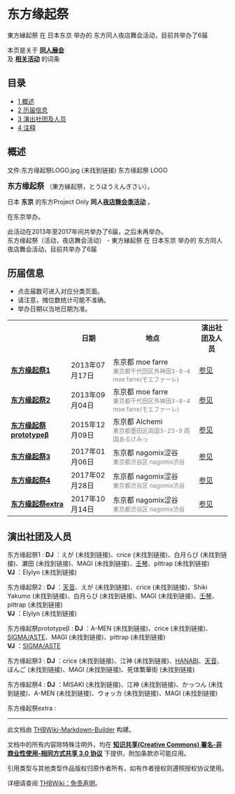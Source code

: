 # 东方缘起祭

<!-- source html: G:\repos\THBWiki-Markdown-Builder\THBWikiMarkdown\Temp\main\7\7b\ns0%3A%E4%B8%9C%E6%96%B9%E7%BC%98%E8%B5%B7%E7%A5%AD.html -->

東方縁起祭 在 日本东京 举办的  东方同人夜店舞会活动，目前共举办了6届

本页是关于 **[同人展会](./同人展会.md#展会类活动)**   
及 **[相关活动](./相关活动.md)** 的词条

## 目录

- [1 概述](#概述)
- [2 历届信息](#历届信息)
- [3 演出社团及人员](#演出社团及人员)
- [4 注释](#注释)





## 概述
文件:东方缘起祭LOGO.jpg (未找到链接)  东方缘起祭 LOGO
  
<big> **东方缘起祭** </big>（東方縁起祭，とうほうえんぎさい）。  
  
  
  
  
日本 **东京** 的东方Project Only **同人[夜店舞会类活动](./夜店舞会类活动.md#夜店舞会类活动)** 。  
  
在东京举办。  
  
  
此活动在2013年至2017年间共举办了6届，之后未再举办。  
东方缘起祭（活动，夜店舞会活动） - 東方縁起祭 在 日本东京 举办的  东方同人夜店舞会活动，目前共举办了6届

## 历届信息
- 点击届数可进入对应分类页面。
- 请注意，摊位数统计可能不准确。
- 举办日期以当地日期为准。


<table>
<tbody><tr><th> </th><th>日期</th><th>地点</th><th>演出社团及人员</th></tr>
<tr><td id="1"><b><a href="/展会作品列表?e=%E4%B8%9C%E6%96%B9%E7%BC%98%E8%B5%B7%E7%A5%AD%231">东方缘起祭1</a></b></td><td id="ev-1">2013年07月17日</td><td>东京都 moe farre<br><small><span style="color:grey;">東京都千代田区外神田3-8-4 moe farre(モエファーレ)</span></small></td><td><a href="#第1届">参见</a></td></tr>
<tr><td id="2"><b><a href="/展会作品列表?e=%E4%B8%9C%E6%96%B9%E7%BC%98%E8%B5%B7%E7%A5%AD%232">东方缘起祭2</a></b></td><td id="ev-2">2013年09月04日</td><td>东京都 moe farre<br><small><span style="color:grey;">東京都千代田区外神田3-8-4 moe farre(モエファーレ)</span></small></td><td><a href="#第2届">参见</a></td></tr><tr><td id="prototypeβ"><b><a href="/展会作品列表?e=%E4%B8%9C%E6%96%B9%E7%BC%98%E8%B5%B7%E7%A5%AD%23prototype%CE%B2">东方缘起祭prototypeβ</a></b></td><td id="ev-3">2015年12月09日</td><td>东京都 Alchemi<br><small><span style="color:grey;">東京都墨田区両国3-23-9 両国あるけみっ</span></small></td><td><a href="#第3届">参见</a></td></tr>
<tr><td id="3"><b><a href="/展会作品列表?e=%E4%B8%9C%E6%96%B9%E7%BC%98%E8%B5%B7%E7%A5%AD%233">东方缘起祭3</a></b></td><td id="ev-4">2017年01月06日</td><td>东京都 nagomix涩谷<br><small><span style="color:grey;">東京都渋谷区 nagomix渋谷</span></small></td><td><a href="#第4届">参见</a></td></tr>
<tr><td id="4"><b><a href="/展会作品列表?e=%E4%B8%9C%E6%96%B9%E7%BC%98%E8%B5%B7%E7%A5%AD%234">东方缘起祭4</a></b></td><td id="ev-5">2017年02月28日</td><td>东京都 nagomix涩谷<br><small><span style="color:grey;">東京都渋谷区 nagomix渋谷</span></small></td><td><a href="#第5届">参见</a></td></tr><tr><td id="extra"><b><a href="/展会作品列表?e=%E4%B8%9C%E6%96%B9%E7%BC%98%E8%B5%B7%E7%A5%AD%23extra">东方缘起祭extra</a></b></td><td id="ev-6">2017年10月14日</td><td>东京都 nagomix涩谷<br><small><span style="color:grey;">東京都渋谷区 nagomix渋谷</span></small></td><td><a href="#第6届">参见</a></td></tr>
</tbody></table>



## 演出社团及人员
东方缘起祭1
:  **DJ** ：えが (未找到链接)、crice (未找到链接)、白月らび (未找到链接)、瀬田 (未找到链接)、MAGI (未找到链接)、[壬琴](./壬琴.md)、pittrap (未找到链接)  
 **VJ** ：Elylyn (未找到链接)

东方缘起祭2
:  **DJ** ：[天音](./天音.md)、えが (未找到链接)、crice (未找到链接)、Shiki Yakumo (未找到链接)、白月らび (未找到链接)、MAGI (未找到链接)、[壬琴](./壬琴.md)、pittrap (未找到链接)  
 **VJ** ：Elylyn (未找到链接)

东方缘起祭prototypeβ
:  **DJ** ：A-MEN (未找到链接)、crice (未找到链接)、[SIGMA/ASTE](./SIGMA／ASTE.md)、MAGI (未找到链接)、pittrap (未找到链接)  
 **VJ** ：[SIGMA/ASTE](./SIGMA／ASTE.md)

东方缘起祭3
:  **DJ** ：crice (未找到链接)、江神 (未找到链接)、[HANABI](./HANABI.md)、[天音](./天音.md)、ぼんご (未找到链接)、MAGI (未找到链接)、死体繁華街 (未找到链接)

东方缘起祭4
:  **DJ** ：MISAKI (未找到链接)、江神 (未找到链接)、かっつん (未找到链接)、A-MEN (未找到链接)、ウォッカ (未找到链接)、MAGI (未找到链接)

东方缘起祭extra
: 


  
  

  

  
  






---

此文档由 [THBWiki-Markdown-Builder](https://github.com/Delsin-Yu/THBWiki-Markdown-Builder) 构建。

文档中的所有内容除特殊注明外，均在 [**知识共享(Creative Commons) 署名-非商业性使用-相同方式共享 3.0 协议**](https://creativecommons.org/licenses/by-sa/3.0/deed.zh-hans) 下提供，附加条款亦可能应用。

引用类型与其他类型作品版权归原作者所有，如有作者授权则遵照授权协议使用。

详细请查阅 [THBWiki：免责声明](https://thbwiki.cc/THBWiki:%E5%85%8D%E8%B4%A3%E5%A3%B0%E6%98%8E)。

